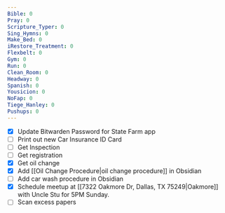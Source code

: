 ```yaml
---
Bible: 0
Pray: 0
Scripture_Typer: 0
Sing_Hymns: 0
Make_Bed: 0
iRestore_Treatment: 0
Flexbelt: 0
Gym: 0
Run: 0
Clean_Room: 0
Headway: 0
Spanish: 0
Yousicion: 0
NoFap: 0
Tiege_Hanley: 0
Pushups: 0
---
```


- [x] Update Bitwarden Password for State Farm app
- [ ] Print out new Car Insurance ID Card
- [ ] Get Inspection
- [ ] Get registration
- [x] Get oil change
- [x] Add [[Oil Change Procedure|oil change procedure]] in Obsidian
- [ ] Add car wash procedure in Obsidian
- [x] Schedule meetup at [[7322 Oakmore Dr, Dallas, TX 75249|Oakmore]] with Uncle Stu for 5PM Sunday.
- [ ] Scan excess papers